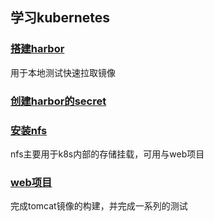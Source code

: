 
学习kubernetes
----
### [搭建harbor](https://github.com/xxjwwf/kubernetes/tree/main/harbor)
用于本地测试快速拉取镜像

### [创建harbor的secret](https://github.com/xxjwwf/kubernetes/tree/main/doc-yaml/secret)

### [安装nfs](https://github.com/xxjwwf/kubernetes/tree/main/nfs)

nfs主要用于k8s内部的存储挂载，可用与web项目


### [web项目](https://github.com/xxjwwf/kubernetes/tree/main/doc-yaml/web)

完成tomcat镜像的构建，并完成一系列的测试